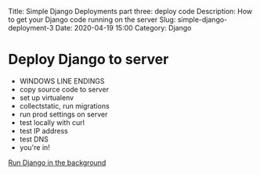 Title: Simple Django Deployments part three: deploy code
Description: How to get your Django code running on the server
Slug: simple-django-deployment-3
Date: 2020-04-19 15:00
Category: Django

# Deploy Django to server

- WINDOWS LINE ENDINGS
- copy source code to server
- set up virtualenv
- collectstatic, run migrations
- run prod settings on server
- test locally with curl
- test IP address
- test DNS
- you're in!

[Run Django in the background]({filename}/simple-django-deployment-4.md)
